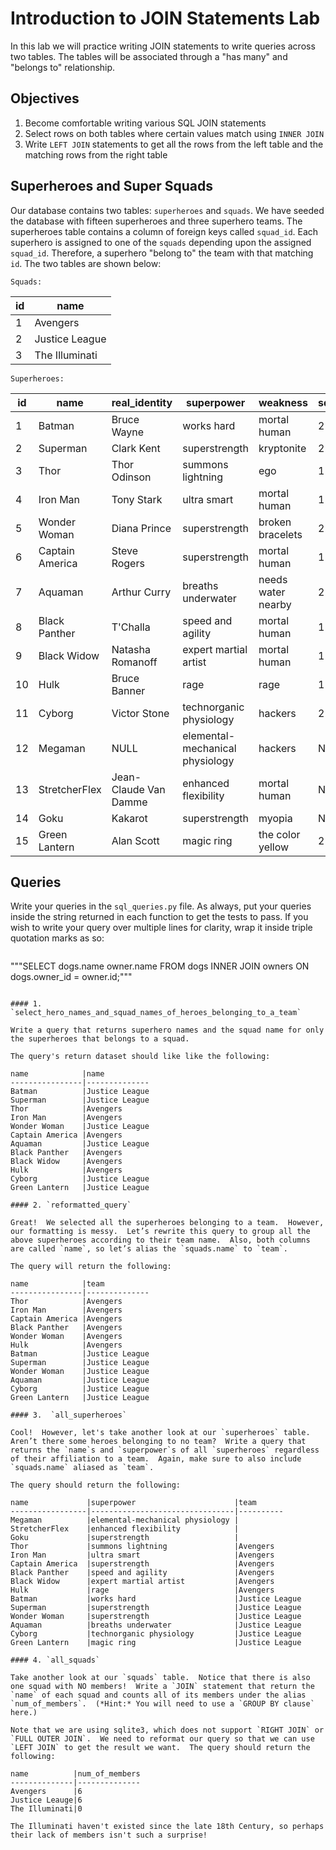 
# Introduction to JOIN Statements Lab

In this lab we will practice writing JOIN statements to write queries across two tables.  The tables will be associated through a "has many" and "belongs to" relationship.

## Objectives

1. Become comfortable writing various SQL JOIN statements
2. Select rows on both tables where certain values match using `INNER JOIN`
3. Write `LEFT JOIN` statements to get all the rows from the left table and the matching rows from the right table

## Superheroes and Super Squads

Our database contains two tables: `superheroes` and `squads`.  We have seeded the database with fifteen superheroes and three superhero teams.  The superheroes table contains a column of foreign keys called `squad_id`.  Each superhero is assigned to one of the `squads` depending upon the assigned `squad_id`.  Therefore, a superhero "belong to" the team with that matching `id`.  The two tables are shown below:


`Squads:`

id  |name
----|--------
1   |Avengers
2   |Justice League
3   |The Illuminati




`Superheroes:`

id  |name           |real_identity        |superpower                     |weakness          |squad_id
----|---------------|---------------------|-------------------------------|------------------|---------
1   |Batman         |Bruce Wayne          |works hard                     |mortal human      |2
2   |Superman       |Clark Kent           |superstrength                  |kryptonite        |2
3   |Thor           |Thor Odinson         |summons lightning              |ego               |1
4   |Iron Man       |Tony Stark           |ultra smart                    |mortal human      |1
5   |Wonder Woman   |Diana Prince         |superstrength                  |broken bracelets  |2
6   |Captain America|Steve Rogers         |superstrength                  |mortal human      |1
7   |Aquaman        |Arthur Curry         |breaths underwater             |needs water nearby|2
8   |Black Panther  |T'Challa             |speed and agility              |mortal human      |1
9   |Black Widow    |Natasha Romanoff     |expert martial artist          |mortal human      |1
10  |Hulk           |Bruce Banner         |rage                           |rage              |1
11  |Cyborg         |Victor Stone         |technorganic physiology        |hackers           |2
12  |Megaman        |NULL                 |elemental-mechanical physiology|hackers           |NULL
13  |StretcherFlex  |Jean-Claude Van Damme|enhanced flexibility           |mortal human      |NULL
14  |Goku           |Kakarot              |superstrength                  |myopia            |NULL
15  |Green Lantern  |Alan Scott           |magic ring                     |the color yellow  |2

## Queries

Write your queries in the `sql_queries.py` file.  As always, put your queries inside the string returned in each function to get the tests to pass.  If you wish to write your query over multiple lines for clarity, wrap it inside triple quotation marks as so:

>```sql
 """SELECT dogs.name owner.name
    FROM dogs
    INNER JOIN owners
    ON dogs.owner_id = owner.id;"""
```

#### 1.  `select_hero_names_and_squad_names_of_heroes_belonging_to_a_team`

Write a query that returns superhero names and the squad name for only the superheroes that belongs to a squad.

The query's return dataset should like like the following:

name            |name          
----------------|--------------
Batman          |Justice League
Superman        |Justice League
Thor            |Avengers      
Iron Man        |Avengers      
Wonder Woman    |Justice League
Captain America |Avengers      
Aquaman         |Justice League
Black Panther   |Avengers      
Black Widow     |Avengers      
Hulk            |Avengers      
Cyborg          |Justice League
Green Lantern   |Justice League

#### 2. `reformatted_query`

Great!  We selected all the superheroes belonging to a team.  However, our formatting is messy.  Let’s rewrite this query to group all the above superheroes according to their team name.  Also, both columns are called `name`, so let’s alias the `squads.name` to `team`.

The query will return the following:

name            |team          
----------------|--------------
Thor            |Avengers
Iron Man        |Avengers
Captain America |Avengers      
Black Panther   |Avengers      
Wonder Woman    |Avengers
Hulk            |Avengers      
Batman          |Justice League
Superman        |Justice League      
Wonder Woman    |Justice League      
Aquaman         |Justice League      
Cyborg          |Justice League
Green Lantern   |Justice League

#### 3.  `all_superheroes`

Cool!  However, let's take another look at our `superheroes` table.  Aren’t there some heroes belonging to no team?  Write a query that returns the `name`s and `superpower`s of all `superheroes` regardless of their affiliation to a team.  Again, make sure to also include `squads.name` aliased as `team`.

The query should return the following:

name             |superpower                      |team      
-----------------|--------------------------------|----------
Megaman          |elemental-mechanical physiology |           
StretcherFlex    |enhanced flexibility            |           
Goku             |superstrength                   |           
Thor             |summons lightning               |Avengers  
Iron Man         |ultra smart                     |Avengers  
Captain America  |superstrength                   |Avengers  
Black Panther    |speed and agility               |Avengers  
Black Widow      |expert martial artist           |Avengers  
Hulk             |rage                            |Avengers  
Batman           |works hard                      |Justice League
Superman         |superstrength                   |Justice League
Wonder Woman     |superstrength                   |Justice League
Aquaman          |breaths underwater              |Justice League
Cyborg           |technorganic physiology         |Justice League
Green Lantern    |magic ring                      |Justice League

#### 4. `all_squads`

Take another look at our `squads` table.  Notice that there is also one squad with NO members!  Write a `JOIN` statement that return the `name` of each squad and counts all of its members under the alias `num_of_members`.  (*Hint:* You will need to use a `GROUP BY clause` here.)

Note that we are using sqlite3, which does not support `RIGHT JOIN` or `FULL OUTER JOIN`.  We need to reformat our query so that we can use `LEFT JOIN` to get the result we want.  The query should return the following:

name          |num_of_members
--------------|--------------
Avengers      |6             
Justice Leauge|6             
The Illuminati|0             

The Illuminati haven't existed since the late 18th Century, so perhaps their lack of members isn't such a surprise!
